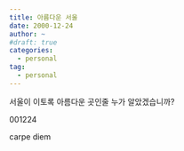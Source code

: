 ```yaml
---
title: 아름다운 서울
date: 2000-12-24
author: ~
#draft: true
categories:
  - personal
tag:
  - personal
---
```




서울이 이토록 아름다운 곳인줄 누가 알았겠습니까?

001224

carpe diem


 






